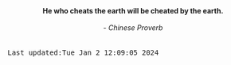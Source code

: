 
<div align="center"><b><span>He who cheats the earth will be cheated by the earth.</span></b><br><br><i> - Chinese Proverb</i></div>
<br><br><kbd>Last updated:Tue Jan  2 12:09:05 2024</kbd>